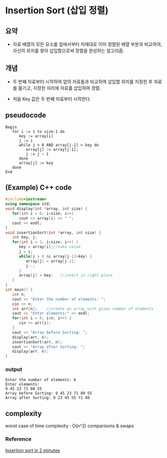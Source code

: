 # Insertion Sort (삽입 정렬)

## 요약

- 자료 배열의 모든 요소를 앞에서부터 차례대로 이미 정렬된 배열 부분과 비교하여, 자신의 위치를 찾아 삽입함으로써 정렬을 완성하는 알고리즘.

## 개념

- 두 번째 자료부터 시작하여 앞의 자료들과 비교하여 삽입할 위치를 지정한 후 자료를 옮기고, 지정한 자리에 자료를 삽입하여 정렬.

- 처음 Key 값은 두 번째 자료부터 시작한다.

## pseudocode

```
Begin
   for i := 1 to size-1 do
      key := array[i]
      j := i
      while j > 0 AND array[j-1] > key do
         array[j] := array[j-1];
         j := j – 1
      done
      array[j] := key
   done
End
```


## (Example) C++ code 

```cpp
#include<iostream>
using namespace std;
void display(int *array, int size) {
   for(int i = 0; i<size; i++)
      cout << array[i] << " ";
   cout << endl;
}
void insertionSort(int *array, int size) {
   int key, j;
   for(int i = 1; i<size; i++) {
      key = array[i];//take value
      j = i;
      while(j > 0 && array[j-1]>key) {
         array[j] = array[j-1];
         j--;
      }
      array[j] = key;   //insert in right place
   }
}
int main() {
   int n;
   cout << "Enter the number of elements: ";
   cin >> n;
   int arr[n];    //create an array with given number of elements
   cout << "Enter elements:" << endl;
   for(int i = 0; i<n; i++) {
      cin >> arr[i];
   }
   cout << "Array before Sorting: ";
   display(arr, n);
   insertionSort(arr, n);
   cout << "Array after Sorting: ";
   display(arr, n);
}
```

### output

```
Enter the number of elements: 6
Enter elements:
9 45 23 71 80 55
Array before Sorting: 9 45 23 71 80 55
Array after Sorting: 9 23 45 55 71 80
```

## complexity

worst case of time complexity : O(n^2) comparisons & swaps


### Reference

[Insertion sort in 2 minutes](https://www.youtube.com/watch?v=JU767SDMDvA)